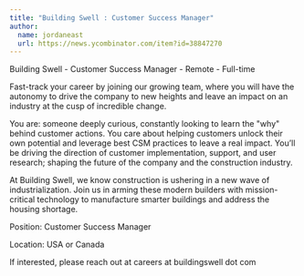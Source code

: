```yaml
---
title: "Building Swell : Customer Success Manager"
author:
  name: jordaneast
  url: https://news.ycombinator.com/item?id=38847270
---
```

Building Swell - Customer Success Manager - Remote - Full-time

Fast-track your career by joining our growing team, where you will have the autonomy to drive the company to new heights and leave an impact on an industry at the cusp of incredible change.

You are: someone deeply curious, constantly looking to learn the &quot;why&quot; behind customer actions. You care about helping customers unlock their own potential and leverage best CSM practices to leave a real impact. You’ll be driving the direction of customer implementation, support, and user research; shaping the future of the company and the construction industry.

At Building Swell, we know construction is ushering in a new wave of industrialization. Join us in arming these modern builders with mission-critical technology to manufacture smarter buildings and address the housing shortage.

Position: Customer Success Manager

Location: USA or Canada

If interested, please reach out at careers at buildingswell dot com
